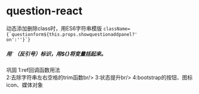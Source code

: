 # question-react
动态添加删除class时，用ES6字符串模版
<code>className={&#96;questionform${this.props.showquestionaddpanel?' on':''}&#96;}</code>
##### 用<code>&#96;</code>（反引号）标识，用${}将变量括起来。

巩固
1:ref回调函数用法<br/>
2:去除字符串左右空格的trim函数br/>
3:状态提升br/>
4:bootstrap的按钮、图标icon、媒体对象
